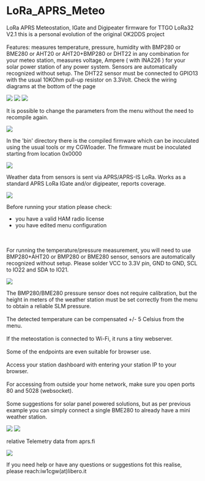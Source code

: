 # LoRa_APRS_Meteo
LoRa APRS Meteostation, IGate and Digipeater firmware for TTGO LoRa32 V2.1 
this is a personal evolution of the original OK2DDS project<br><br>
Features: measures temperature, pressure, humidity with BMP280 or BME280 or AHT20 or AHT20+BMP280 or DHT22 in any combination for your meteo station, 
measures voltage, Ampere ( with INA226 ) for your solar power station of any power system.
Sensors are automatically recognized without setup.
The DHT22 sensor must be connected to GPIO13 with the usual 10KOhm pull-up resistor on 3.3Volt.
Check the wiring diagrams at the bottom of the page

<img src="https://github.com/iw1cgw/LoRa_APRS_Meteo_dds-cgw/blob/main/img/sensor.jpg">
<img src="https://github.com/iw1cgw/LoRa_APRS_Meteo_dds-cgw/blob/main/img/0.jpg">
<img src="https://github.com/iw1cgw/LoRa_APRS_Meteo_dds-cgw/blob/main/img/2.jpg">

It is possible to change the parameters from the menu without the need to recompile again.

<img src="https://github.com/iw1cgw/LoRa_APRS_Meteo_dds-cgw/blob/main/img/1.jpg">

In the 'bin' directory there is the compiled firmware which can be inoculated using the usual tools or my CGWloader.
The firmware must be inoculated starting from location 0x0000

<img src="https://github.com/iw1cgw/LoRa_APRS_Meteo_dds-cgw/blob/main/img/CGWloader.jpg">

Weather data from sensors is sent via APRS/APRS-IS LoRa. Works as a standard APRS LoRa IGate and/or digipeater, reports coverage.

<img src="https://github.com/iw1cgw/LoRa_APRS_Meteo_dds-cgw/blob/main/img/aprsmap.jpg">

Before running your station please check:
<br>
- you have a valid HAM radio license
- you have edited menu configuration
<br><br><br>


For running the temperature/pressure measurement, you will need to use BMP280+AHT20 or BMP280 or BME280 sensor, sensors are automatically recognized without setup.
Please solder VCC to 3.3V pin, GND to GND, SCL to IO22 and SDA to IO21.

<img src="https://github.com/iw1cgw/LoRa_APRS_Meteo_dds-cgw/blob/main/img/simply_bme280.jpeg">

The BMP280/BME280 pressure sensor does not require calibration, but the height in meters of the weather station must be set correctly from the menu to obtain a reliable SLM pressure.
<br><br>
The detected temperature can be compensated +/- 5 Celsius from the menu.
<br><br>
If the meteostation is connected to Wi-Fi, it runs a tiny webserver.
<br><br>
Some of the endpoints are even suitable for browser use.
<br><br>
Access your station dashboard with entering your station IP to your browser.
<br><br>
For accessing from outside your home network, make sure you open ports 80 and 5028 (websocket).
<br><br>
Some suggestions for solar panel powered solutions, but as per previous example you can simply connect a single BME280 to already have a mini weather station.

<img src="https://github.com/iw1cgw/LoRa_APRS_Meteo_dds-cgw/blob/main/img/TTGO_solar_meteo.jpg">
<img src="https://github.com/iw1cgw/LoRa_APRS_Meteo_dds-cgw/blob/main/img/TTGO_solar_igate.jpg">

relative Telemetry data from aprs.fi

<img src="https://github.com/iw1cgw/LoRa_APRS_Meteo_dds-cgw/blob/main/img/telemetrix.jpg">

If you need help or have any questions or suggestions fot this realise, please reach:iw1cgw(at)libero.it
</code>
